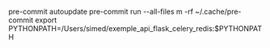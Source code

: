 






pre-commit autoupdate
pre-commit run --all-files
m -rf ~/.cache/pre-commit
export PYTHONPATH=/Users/simed/exemple_api_flask_celery_redis:$PYTHONPATH
